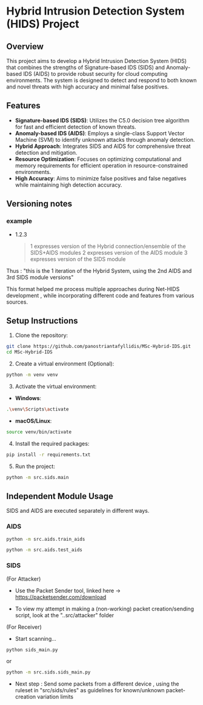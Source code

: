 # Hybrid Intrusion Detection System (HIDS) Project

## Overview

This project aims to develop a Hybrid Intrusion Detection System (HIDS) that combines the strengths of Signature-based IDS (SIDS) and Anomaly-based IDS (AIDS) to provide robust security for cloud computing environments. The system is designed to detect and respond to both known and novel threats with high accuracy and minimal false positives.

## Features

- **Signature-based IDS (SIDS)**: Utilizes the C5.0 decision tree algorithm for fast and efficient detection of known threats.
- **Anomaly-based IDS (AIDS)**: Employs a single-class Support Vector Machine (SVM) to identify unknown attacks through anomaly detection.
- **Hybrid Approach**: Integrates SIDS and AIDS for comprehensive threat detection and mitigation.
- **Resource Optimization**: Focuses on optimizing computational and memory requirements for efficient operation in resource-constrained environments.
- **High Accuracy**: Aims to minimize false positives and false negatives while maintaining high detection accuracy.

## Versioning notes

### example

- 1.2.3
  > 1 expresses version of the Hybrid connection/ensemble of the SIDS+AIDS modules
  > 2 expresses version of the AIDS module
  > 3 expresses version of the SIDS module

Thus : "this is the 1 iteration of the Hybrid System, using the 2nd AIDS and 3rd SIDS module versions"

This format helped me process multiple approaches during Net-HIDS development , while incorporating different code and features from various sources.

## Setup Instructions

1. Clone the repository:

```sh
git clone https://github.com/panostriantafyllidis/MSc-Hybrid-IDS.git
cd MSc-Hybrid-IDS
```

2. Create a virtual environment (Optional):

```sh
python -m venv venv
```

3. Activate the virtual environment:

- **Windows**:

```sh
.\venv\Scripts\activate
```

- **macOS/Linux**:

```sh
source venv/bin/activate
```

4. Install the required packages:

```sh
pip install -r requirements.txt
```

5. Run the project:

```sh
python -m src.sids.main
```

## Independent Module Usage

SIDS and AIDS are executed separately in different ways.

### AIDS

```bash
python -m src.aids.train_aids
```

```bash
python -m src.aids.test_aids
```

### SIDS

(For Attacker)

- Use the Packet Sender tool, linked here -> https://packetsender.com/download

- To view my attempt in making a (non-working) packet creation/sending script, look at the "..src/attacker" folder

(For Receiver)

- Start scanning...

```bash
python sids_main.py
```

or

```bash
python -m src.sids.sids_main.py
```

- Next step : Send some packets from a different device , using the ruleset in "src/sids/rules" as guidelines for known/unknown packet-creation variation limits
